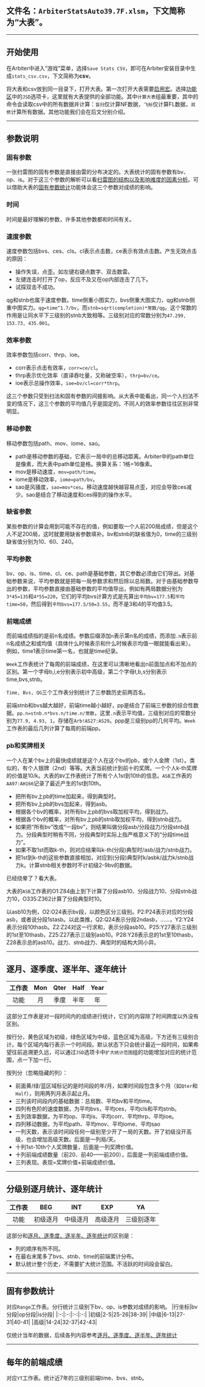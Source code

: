 ## 文件名：`ArbiterStatsAuto39.7F.xlsm`，下文简称为“大表”。

___
## 开始使用
在Arbiter中进入“游戏”菜单，选择`Save Stats CSV`，即可在Arbiter安装目录中生成`stats_csv.csv`，下文简称为**csv**。

将大表和csv放到同一目录下，打开大表。第一次打开大表需要[启用宏](https://support.microsoft.com/zh-cn/topic/%E5%90%AF%E7%94%A8%E6%88%96%E7%A6%81%E7%94%A8-office-%E6%96%87%E4%BB%B6%E4%B8%AD%E7%9A%84%E5%AE%8F-12b036fd-d140-4e74-b45e-16fed1a7e5c6)。选择[功能区](https://www.office26.com/excel/excel-ribbon-ui.html)中的`JSD`选项卡，这里就有大表提供的全部功能。其中`计算大表`组最重要，其中的命令会读取csv中的所有数据并计算：`盲扫`仅计算NF数据，`飞标`仅计算FL数据，`双修`计算所有数据。其他功能我们会在后文分别介绍。

___
## 参数说明

### 固有参数
一张扫雷图的固有参数是直接由雷的分布决定的。大表统计的固有参数有bv、op、is。对于这三个参数的解析可以看[扫雷图的结构以及影响难度的因素分析](https://zhuanlan.zhihu.com/p/27185883)。可以借助大表的[固有参数统计](#range)功能体会这三个参数对成绩的影响。

### 时间
时间是最好理解的参数，许多其他参数都和时间有关。

### 速度参数
速度参数包括bvs、ces、cls。cl表示点击数，ce表示有效点击数。产生无效点击的原因：
- 操作失误，点歪。如左键右键点数字、双击数雷。
- 左键连击时打开了op，反应不及又在op内部连击了几下。
- 试探双击不成功。

qg和stnb也属于速度参数。time侧重小图实力，bvs侧重大图实力，qg和stnb侧重中图实力。`qg=time^1.7/bv`，而`stnb=sqrt(completion)*常数/qg`。这个常数的作用是让同水平下三级别的stnb大致相等。三级别对应的常数分别为`47.299, 153.73, 435.001`。

### 效率参数
效率参数包括corr、thrp、ioe。
- corr表示点击有效率，`corr=ce/cl`。
- thrp表示优化效率（直译吞吐量，又称破空率），`thrp=bv/ce`。
- ioe表示总操作效率，`ioe=bv/cl=corr*thrp`。

这三个参数只受到扫法和固有参数的间接影响。从大表中能看出，同一个人扫法不变的情况下，这三个参数的平均值几乎是固定的。不同人的效率参数往往区别非常明显。

### 移动参数
移动参数包括path、mov、iome、sao。

- path是移动参数的基础，它表示一局中的总移动距离。Arbiter中的path单位是像素，而大表中path单位是格。换算关系：1格=16像素。
- mov是移动速度，`mov=path/time`。
- iome是移动效率，`iome=path/bv`。
- sao是风骚度，`sao=mov*ces`。移动速度越快越容易点歪，对应会导致ces减少。sao是结合了移动速度和ces得到的操作水平。

### 缺省参数
某些参数的计算会用到可能不存在的值，例如要取一个人前200局成绩，但是这个人不足200局，这时就要用缺省参数填补。bv和stnb的缺省值为0，time的三级别缺省值分别为10、60、240。

### 平均参数
bv、op、is、time、cl、ce、path是基础参数，其它参数必须由它们导出。对基础参数来说，平均参数就是把每一局参数求和然后除以总局数。对于由基础参数导出的参数，平均参数直接由基础参数的平均值导出，例如有两局数据分别为`3*45=135`和`4*55=220`，它们的平均bvs计算方式是先算出`平均bv=177.5`和`平均time=50`，然后得到`平均bvs=177.5/50=3.55`，而不是3和4的平均值3.5。

### 前端成绩
而前端成绩指的是前n名成绩。参数后缀添加`n`表示第n名的成绩，而添加`.n`表示前n名成绩之和或均值（具体什么时候表示和什么时候表示均值一眼就能看出来）。例如，time1表示time第一名，也就是time纪录。

`Week`工作表统计了每周的前端成绩，在这里可以清晰地看出n前面加点和不加点的区别。第一个字母b,i,e分别表示初中高级，第二个字母t,b,s分别表示time,bvs,stnb。

`Time, Bvs, QG`三个工作表分别统计了三参数历史前两百名。

前端stnb和bvs越大越好，前端time越小越好，pp是结合了前端三参数的综合性数据。`pp.n=stnb.n*bvs.n/time.n/常数`，这里`.n`表示平均值，三级别对应的常数分别为`77.9, 4.93, 1`，存储在`Arb!AS27:AS29`。ppp是三级别pp的几何平均。`Week`工作表的最后几列计算了每周的前端pp。

### pb和奖牌相关 <a name="medal"></a>
一个人在某个bv上的最快成绩就是这个人在这个bv的pb，或个人金牌（1st）。类似的，有个人银牌（2nd）等等。大表当前统计到前十的奖牌。一个个人k-th奖牌的价值是10/k。大表的`BV`工作表统计了所有个人1st到10th的信息。`ASB`工作表的`AA97:AH166`记录了最近产生的1st到10th。

- 把所有bv上pb的time加起来，得到典型时。
- 把所有bv上pb的bvs加起来，得到asb。
- 根据各个bv的概率，对所有bv上pb的bvs取加权平均，得到战力。
- 根据各个bv的概率，对所有bv上pb的stnb取加权平均，得到stnb战力。
- 如果把“所有bv”改成“一段bv”，则结果叫做分段asb/分段战力/分段stnb战力。分段典型时稍有不同，分段典型时实际上指严格意义下的“分段time战力”。
- 如果不取1st而取k-th，则对应结果叫k-th(分段)典型时/asb/战力/stnb战力。
- 把1st到k-th的这些参数直接相加，对应到(分段)典型时k/asbk/战力k/stnb战力k。计算stnb相关参数时不计初级2-9bv的数据。

已经绕晕了？看大表。

大表的`ASB`工作表的O1:Z84由上到下计算了分段asb10、分段战力10、分段stnb战力10，O335:Z362计算了分段典型时10。

以asb10为例，O2:O24表示bv段，以颜色区分三级别。P2:P24表示对应的分段asb，或者说分段1stasb。以此类推，Q2:Q24表示分段2ndasb，……，Y2:Y24表示分段10thasb。Z2:Z24对这一行求和，表示分段asb10。P25:Y27表示三级别的1st至10thasb，Z25:Z27表示三级别asb10。P28:Y28表示总的1st至10thasb，Z28表示总的asb10。战力、stnb战力、典型时的结构大同小异。

___
## 逐月、逐季度、逐半年、逐年统计 <a name="mon"></a>
|工作表|Mon|Qter|Half|Year|
|:-:|:-:|:-:|:-:|:-:|
|功能|月|季度|半年|年|

这部分工作表是对一段时间内的成绩进行统计，它们的内容除了时间跨度以外没有区别。

按行分，黄色区域为初级，绿色区域为中级，蓝色区域为高级，下方还有三级别合计。每个区域内每行表示一个时间段。默认状态下只会统计最近一段时间，如果希望往前追溯更久远，可以通过`JSD`选项卡中`扩大统计范围`组的功能增加对应的统计范围，点一下加一行。

按列分（忽略隐藏的列）：
- 前面黄/绿/蓝区域标记的是时间段的年/月，如果时间段包含多个月（如`Qter`和`Half`），则用两列月表示起止月。
- 三列该时间段内的基础数据：总局数、平均bv和平均time。
- 四列有色阶的速度数据，为平均bvs，平均ces，平均cls和平均stnb。
- 五列效率数据，为平均op、平均is、平均corr、平均thrp、平均ioe。
- 四列移动数据，为平均path、平均mov、平均iome、平均sao
- 一列天数，表示该时间段任何一级别至少开了一局的天数。开了初级没开高级，也会增加高级天数。后面是一列局/天。
- 十列1st-10th个人奖牌数量，后面是一列奖牌价值。
- 十列前端成绩数量（前20、前40——前200），后面是一列前端成绩价值。
- 三列表现。表现=奖牌价值+前端成绩价值。

___
## 分级别逐月统计、逐年统计
|工作表|BEG|INT|EXP|YA|
|:-:|:-:|:-:|:-:|:-:|
|功能|初级逐月|中级逐月|高级逐月|三级别逐年|

这部分和[逐月、逐季度、逐半年、逐年统计](#mon)的区别是：
- 列的顺序有所不同。
- 在最右末尾多了bvs、stnb、time的前端累计分布。
- 默认统计整个历史，不需要扩大统计范围。不活跃的时间段会留白。

___
## 固有参数统计 <a name="range"></a>
对应`Range`工作表。分行统计三级别下bv、op、is参数对成绩的影响。
|行坐标|bv分段|op分段|is分段|
|:-:|:-:|:-:|:-:|
|初级|2-5|25-26|38-39|
|中级|6-13|27-31|40-41|
|高级|14-24|32-37|42-43|

仅统计当年的数据，后续各列内容参考[逐月、逐季度、逐半年、逐年统计](#mon)

___
## 每年的前端成绩
对应`YT`工作表。统计近7年的三级别前端time、bvs、stnb。
